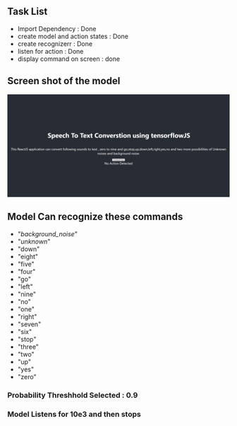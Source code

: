 ## Task List
- Import Dependency : Done
- create model and action states : Done
- create recognizerr : Done
- listen for action : Done
- display command on screen : done

## Screen shot of the model


![alt text](https://github.com/satellite-21/Speech_Recog_ReactJS/blob/main/SpeecRecog.png)


## Model Can recognize these commands
- "_background_noise_"
- "_unknown_"
- "down"
- "eight"
- "five"
- "four"
- "go"
- "left"
- "nine"
- "no"
- "one"
- "right"
- "seven"
- "six"
- "stop"
- "three"
- "two"
- "up"
- "yes"
- "zero"


### Probability Threshhold Selected : 0.9
### Model Listens for 10e3 and then stops
